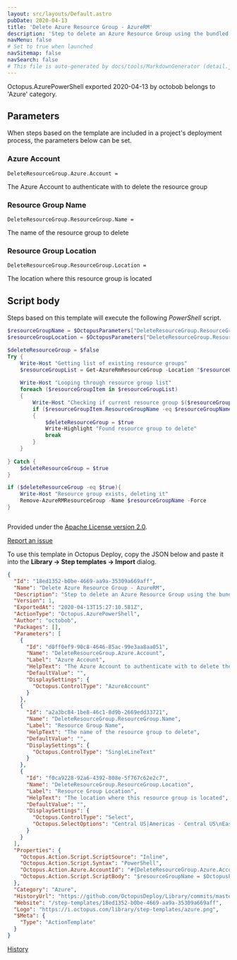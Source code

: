 ```yaml
---
layout: src/layouts/Default.astro
pubDate: 2020-04-13
title: 'Delete Azure Resource Group - AzureRM'
description: 'Step to delete an Azure Resource Group using the bundled AzureRM cmdlets with Octopus Deploy.  It will first check to see if the resource group exists, and if it does exist, it will delete it.'
navMenu: false
# Set to true when launched
navSitemap: false
navSearch: false
# This file is auto-generated by docs/tools/MarkdownGenerator (detail.js)
---
```


Octopus.AzurePowerShell exported 2020-04-13 by octobob belongs to 'Azure' category.

## Parameters

When steps based on the template are included in a project's deployment process, the parameters below can be set.


<div class="param">

### Azure Account

`DeleteResourceGroup.Azure.Account = `

The Azure Account to authenticate with to delete the resource group

</div>
        
<div class="param">

### Resource Group Name

`DeleteResourceGroup.ResourceGroup.Name = `

The name of the resource group to delete

</div>
        
<div class="param">

### Resource Group Location

`DeleteResourceGroup.ResourceGroup.Location = `

The location where this resource group is located

</div>
        

## Script body

Steps based on this template will execute the following *PowerShell* script.

```powershell
$resourceGroupName = $OctopusParameters["DeleteResourceGroup.ResourceGroup.Name"]
$resourceGroupLocation = $OctopusParameters["DeleteResourceGroup.ResourceGroup.Location"]

$deleteResourceGroup = $false
Try {
	Write-Host "Getting list of existing resource groups"
	$resourceGroupList = Get-AzureRmResourceGroup -Location "$resourceGroupLocation"    
    
    Write-Host "Looping through resource group list"
    foreach ($resourceGroupItem in $resourceGroupList)
    {
    	Write-Host "Checking if current resource group $($resourceGroupItem.ResourceGroupName) matches $resourceGroupName"
    	if ($resourceGroupItem.ResourceGroupName -eq $resourceGroupName)
        {
    		$deleteResourceGroup = $true
            Write-Highlight "Found resource group to delete"
            break
        }
    }
    
} Catch {
	$deleteResourceGroup = $true
}

if ($deleteResourceGroup -eq $true){
	Write-Host "Resource group exists, deleting it"
    Remove-AzureRMResourceGroup -Name $resourceGroupName -Force	
}



```

Provided under the [Apache License version 2.0](https://github.com/OctopusDeploy/Library/blob/master/LICENSE.txt).

[Report an issue](https://github.com/OctopusDeploy/Library/issues/new?assignees=&labels=&projects=&template=bug-report.yml&title=Issue%20with%20Delete%20Azure%20Resource%20Group%20-%20AzureRM&step-template=Delete%20Azure%20Resource%20Group%20-%20AzureRM)

<div class="get-json">

To use this template in Octopus Deploy, copy the JSON below and paste it into the **Library → Step templates → Import** dialog.

```json
{
  "Id": "18ed1352-b0be-4669-aa9a-35309a669aff",
  "Name": "Delete Azure Resource Group - AzureRM",
  "Description": "Step to delete an Azure Resource Group using the bundled AzureRM cmdlets with Octopus Deploy.  It will first check to see if the resource group exists, and if it does exist, it will delete it.",
  "Version": 1,
  "ExportedAt": "2020-04-13T15:27:10.581Z",
  "ActionType": "Octopus.AzurePowerShell",
  "Author": "octobob",
  "Packages": [],
  "Parameters": [
    {
      "Id": "d0ff0ef9-90c8-4646-85ac-99e3aa8aa051",
      "Name": "DeleteResourceGroup.Azure.Account",
      "Label": "Azure Account",
      "HelpText": "The Azure Account to authenticate with to delete the resource group",
      "DefaultValue": "",
      "DisplaySettings": {
        "Octopus.ControlType": "AzureAccount"
      }
    },
    {
      "Id": "a2a3bc84-1be8-46c1-8d9b-2669edd33721",
      "Name": "DeleteResourceGroup.ResourceGroup.Name",
      "Label": "Resource Group Name",
      "HelpText": "The name of the resource group to delete",
      "DefaultValue": "",
      "DisplaySettings": {
        "Octopus.ControlType": "SingleLineText"
      }
    },
    {
      "Id": "f0ca9228-92a6-4392-808e-5f767c62e2c7",
      "Name": "DeleteResourceGroup.ResourceGroup.Location",
      "Label": "Resource Group Location",
      "HelpText": "The location where this resource group is located",
      "DefaultValue": "",
      "DisplaySettings": {
        "Octopus.ControlType": "Select",
        "Octopus.SelectOptions": "Central US|Americas - Central US\nEast US|Americas - East US\nEast US 2|Americas - East US 2\nNorth Central US|Americas - North Central US\nSouth Central US|Americas - South Central US\nWest US|Americas - West US\nWest US 2|Americas - West US 2\nWest Central US|Americas - West Central US\nCanada Central|Americas - Canada Central\nCanada East|Americas - Canada East\nBrazil South|Americas - Brazil South\nEast Asia|Asia Pacific - East Asia\nSoutheast Asia|Asia Pacific - Southeast Asia\nAustralia Central|Asia Pacific - Australia Central\nAustralia Central 2|Asia Pacific - Australia Central 2\nAustralia East|Asia Pacific - Australia East\nAustralia Southeast|Asia Pacific - Australia Southeast\nChina East|Asia Pacific - China East\nChina East 2|Asia Pacific - China East 2\nChina North|Asia Pacific - China North\nChina North 2|Asia Pacific - China North 2\nCentral India|Asia Pacific - Central India\nSouth India|Asia Pacific - South India\nWest India|Asia Pacific - West India\nJapan East|Asia Pacific - Japan East\nJapan West|Asia Pacific - Japan West\nKorea Central|Asia Pacific - Korea Central\nKorea South|Asia Pacific - Korea South\nNorth Europe|Europe - North Europe\nWest Europe|Europe - West Europe\nFrance Central|Europe - France Central\nFrance South|Europe - France South\nGermany North|Europe - Germany North\nGermany West Central|Europe - Germany West Central\nNorway East|Europe - Norway East\nNorway West|Europe - Norway West\nSpain Central|Europe - Spain Central\nSwitzerland North|Europe - Switzerland North\nSwitzerland West|Europe - Switzerland West\nUK South|Europe - UK South\nUK West|Europe - UK West\nSouth Africa North|Middle East and Africa - South Africa North\nSouth Africa West|Middle East and Africa - South Africa West\nUAE Central|Middle East and Africa - UAE Central\nUAE North|Middle East and Africa - UAE North"
      }
    }
  ],
  "Properties": {
    "Octopus.Action.Script.ScriptSource": "Inline",
    "Octopus.Action.Script.Syntax": "PowerShell",
    "Octopus.Action.Azure.AccountId": "#{DeleteResourceGroup.Azure.Account}",
    "Octopus.Action.Script.ScriptBody": "$resourceGroupName = $OctopusParameters[\"DeleteResourceGroup.ResourceGroup.Name\"]\n$resourceGroupLocation = $OctopusParameters[\"DeleteResourceGroup.ResourceGroup.Location\"]\n\n$deleteResourceGroup = $false\nTry {\n\tWrite-Host \"Getting list of existing resource groups\"\n\t$resourceGroupList = Get-AzureRmResourceGroup -Location \"$resourceGroupLocation\"    \n    \n    Write-Host \"Looping through resource group list\"\n    foreach ($resourceGroupItem in $resourceGroupList)\n    {\n    \tWrite-Host \"Checking if current resource group $($resourceGroupItem.ResourceGroupName) matches $resourceGroupName\"\n    \tif ($resourceGroupItem.ResourceGroupName -eq $resourceGroupName)\n        {\n    \t\t$deleteResourceGroup = $true\n            Write-Highlight \"Found resource group to delete\"\n            break\n        }\n    }\n    \n} Catch {\n\t$deleteResourceGroup = $true\n}\n\nif ($deleteResourceGroup -eq $true){\n\tWrite-Host \"Resource group exists, deleting it\"\n    Remove-AzureRMResourceGroup -Name $resourceGroupName -Force\t\n}\n\n\n"
  },
  "Category": "Azure",
  "HistoryUrl": "https://github.com/OctopusDeploy/Library/commits/master/step-templates//opt/buildagent/work/75443764cd38076d/step-templates/azure-delete-resource-group.json",
  "Website": "/step-templates/18ed1352-b0be-4669-aa9a-35309a669aff",
  "Logo": "https://i.octopus.com/library/step-templates/azure.png",
  "$Meta": {
    "Type": "ActionTemplate"
  }
}
```

[History](https://github.com/OctopusDeploy/Library/commits/master/step-templates/https://github.com/OctopusDeploy/Library/commits/master/step-templates//opt/buildagent/work/75443764cd38076d/step-templates/azure-delete-resource-group.json)

</div>
